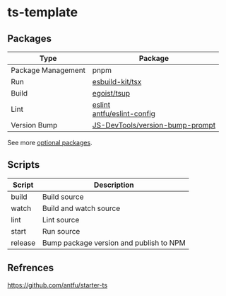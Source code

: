 # ts-template

## Packages

| Type               | Package                                                                                                       |
| ------------------ | ------------------------------------------------------------------------------------------------------------- |
| Package Management | pnpm                                                                                                          |
| Run                | [esbuild-kit/tsx](https://github.com/esbuild-kit/tsx)                                                         |
| Build              | [egoist/tsup](https://github.com/egoist/tsup)                                                               |
| Lint               | [eslint](https://github.com/eslint/eslint)<br />[antfu/eslint-config](https://github.com/antfu/eslint-config) |
| Version Bump       | [JS-DevTools/version-bump-prompt](https://github.com/JS-DevTools/version-bump-prompt)                         |

See more [optional packages](https://github.com/serkodev/ts-template/labels/optional%20package).

## Scripts

| Script  | Description                             |
| ------- | --------------------------------------- |
| build   | Build source                            |
| watch   | Build and watch source                  |
| lint    | Lint source                             |
| start   | Run source                              |
| release | Bump package version and publish to NPM |

## Refrences

https://github.com/antfu/starter-ts
